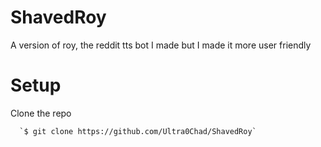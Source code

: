 # ShavedRoy
A version of roy, the reddit tts bot I made but I made it more user friendly

# Setup
Clone the repo

      `$ git clone https://github.com/Ultra0Chad/ShavedRoy`

